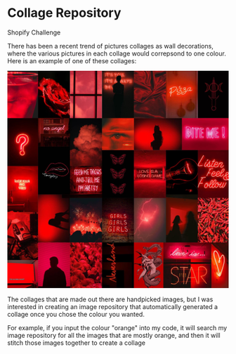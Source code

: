 # Collage Repository
Shopify Challenge 

There has been a recent trend of pictures collages as wall decorations, where the various pictures in each collage would correpsond to one colour. Here is an example of one of these collages:

![Self Driving Car:](collage.jpg)

The collages that are made out there are handpicked images, but I was interested in creating an image repository that automatically generated a collage once you chose the colour you wanted. 


For example, if you input the colour "orange" into my code, it will search my image repository for all the images that are mostly orange, and then it will stitch those images together to create a collage
